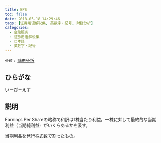 ```yaml
---
title: EPS
toc: false
date: 2018-05-18 14:29:46
tags: [证券用语解说集, 英数字・記号, 財務分析]
categories:
  - 金融服务
  - 证券用语解说集
  - 日本語
  - 英数字・記号
---
```


`分類：` [財務分析](/tags/財務分析/)

## ひらがな

いーぴーえす

## 説明

Earnings Per Shareの略称で和訳は1株当たり利益。一株に対して最終的な当期利益（当期純利益）がいくらあるかを表す。

当期利益を発行株式数で割ったもの。
